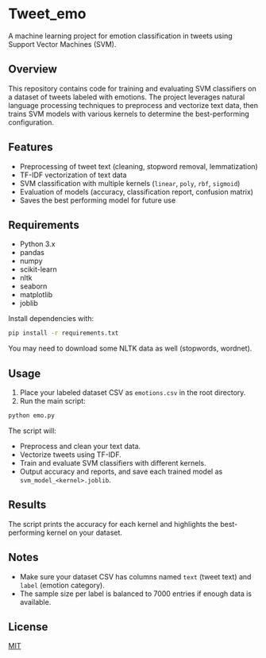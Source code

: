 # Tweet_emo

A machine learning project for emotion classification in tweets using Support Vector Machines (SVM).

## Overview

This repository contains code for training and evaluating SVM classifiers on a dataset of tweets labeled with emotions. The project leverages natural language processing techniques to preprocess and vectorize text data, then trains SVM models with various kernels to determine the best-performing configuration.

## Features

- Preprocessing of tweet text (cleaning, stopword removal, lemmatization)
- TF-IDF vectorization of text data
- SVM classification with multiple kernels (`linear`, `poly`, `rbf`, `sigmoid`)
- Evaluation of models (accuracy, classification report, confusion matrix)
- Saves the best performing model for future use

## Requirements

- Python 3.x
- pandas
- numpy
- scikit-learn
- nltk
- seaborn
- matplotlib
- joblib

Install dependencies with:

```bash
pip install -r requirements.txt
```

You may need to download some NLTK data as well (stopwords, wordnet).

## Usage

1. Place your labeled dataset CSV as `emotions.csv` in the root directory.
2. Run the main script:

```bash
python emo.py
```

The script will:
- Preprocess and clean your text data.
- Vectorize tweets using TF-IDF.
- Train and evaluate SVM classifiers with different kernels.
- Output accuracy and reports, and save each trained model as `svm_model_<kernel>.joblib`.

## Results

The script prints the accuracy for each kernel and highlights the best-performing kernel on your dataset.

## Notes

- Make sure your dataset CSV has columns named `text` (tweet text) and `label` (emotion category).
- The sample size per label is balanced to 7000 entries if enough data is available.

## License

[MIT](LICENSE)
